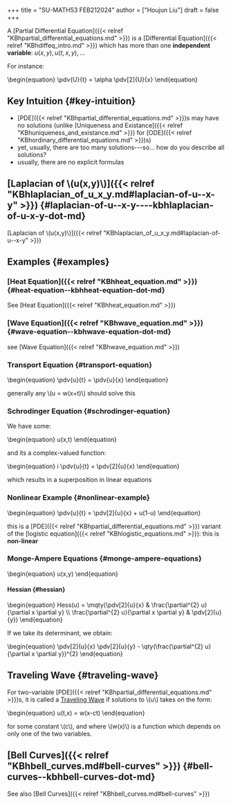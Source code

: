 +++
title = "SU-MATH53 FEB212024"
author = ["Houjun Liu"]
draft = false
+++

A [Partial Differential Equation]({{< relref "KBhpartial_differential_equations.md" >}}) is a [Differential Equation]({{< relref "KBhdiffeq_intro.md" >}}) which has more than one **independent variable**: $u(x,y), u(t,x,y), ...$

For instance:

\begin{equation}
\pdv{U}{t} = \alpha \pdv[2]{U}{x}
\end{equation}


## Key Intuition {#key-intuition}

-   [PDE]({{< relref "KBhpartial_differential_equations.md" >}})s may have no solutions (unlike [Uniqueness and Existance]({{< relref "KBhuniqueness_and_existance.md" >}}) for [ODE]({{< relref "KBhordinary_differential_equations.md" >}})s)
-   yet, usually, there are too many solutions---so... how do you describe all solutions?
-   usually, there are no explicit formulas


## [Laplacian of \\(u(x,y)\\)]({{< relref "KBhlaplacian_of_u_x_y.md#laplacian-of-u--x-y" >}}) {#laplacian-of-u--x-y----kbhlaplacian-of-u-x-y-dot-md}

[Laplacian of \\(u(x,y)\\)]({{< relref "KBhlaplacian_of_u_x_y.md#laplacian-of-u--x-y" >}})


## Examples {#examples}


### [Heat Equation]({{< relref "KBhheat_equation.md" >}}) {#heat-equation--kbhheat-equation-dot-md}

See [Heat Equation]({{< relref "KBhheat_equation.md" >}})


### [Wave Equation]({{< relref "KBhwave_equation.md" >}}) {#wave-equation--kbhwave-equation-dot-md}

see [Wave Equation]({{< relref "KBhwave_equation.md" >}})


### Transport Equation {#transport-equation}

\begin{equation}
\pdv{u}{t} = \pdv{u}{x}
\end{equation}

generally any \\(u = w(x+t)\\) should solve this


### Schrodinger Equation {#schrodinger-equation}

We have some:

\begin{equation}
u(x,t)
\end{equation}

and its a complex-valued function:

\begin{equation}
i \pdv{u}{t} = \pdv[2]{u}{x}
\end{equation}

which results in a superposition in linear equations


### Nonlinear Example {#nonlinear-example}

\begin{equation}
\pdv{u}{t} = \pdv[2]{u}{x} + u(1-u)
\end{equation}

this is a [PDE]({{< relref "KBhpartial_differential_equations.md" >}}) variant of the [logistic equation]({{< relref "KBhlogistic_equations.md" >}}): this is **non-linear**


### Monge-Ampere Equations {#monge-ampere-equations}

\begin{equation}
u(x,y)
\end{equation}


#### Hessian {#hessian}

\begin{equation}
Hess(u) = \mqty(\pdv[2]{u}{x} & \frac{\partial^{2} u}{\partial x \partial y}  \\\ \frac{\partial^{2} u}{\partial x \partial y} & \pdv[2]{u}{y})
\end{equation}

If we take its determinant, we obtain:

\begin{equation}
\pdv[2]{u}{x} \pdv[2]{u}{y} - \qty(\frac{\partial^{2} u}{\partial x \partial y})^{2}
\end{equation}


## Traveling Wave {#traveling-wave}

For two-variable [PDE]({{< relref "KBhpartial_differential_equations.md" >}})s, it is called a [Traveling Wave](#traveling-wave) if solutions to \\(u\\) takes on the form:

\begin{equation}
u(t,x) = w(x-ct)
\end{equation}

for some constant \\(c\\), and where \\(w(x)\\) is a function which depends on only one of the two variables.


## [Bell Curves]({{< relref "KBhbell_curves.md#bell-curves" >}}) {#bell-curves--kbhbell-curves-dot-md}

See also [Bell Curves]({{< relref "KBhbell_curves.md#bell-curves" >}})

